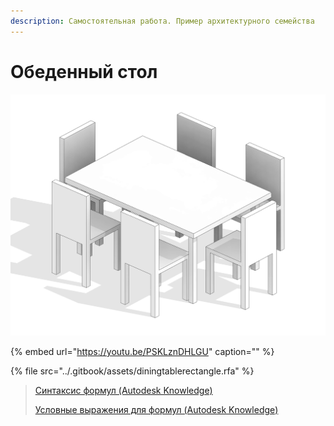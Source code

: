 ```yaml
---
description: Самостоятельная работа. Пример архитектурного семейства
---
```


# Обеденный стол



![](../.gitbook/assets/diningtablerectangle.jpg)

{% embed url="https://youtu.be/PSKLznDHLGU" caption="" %}

{% file src="../.gitbook/assets/diningtablerectangle.rfa" %}

> [Синтаксис формул \(Autodesk Knowledge\)](https://knowledge.autodesk.com/ru/support/revit-products/learn-explore/caas/CloudHelp/cloudhelp/2019/RUS/Revit-Model/files/GUID-B37EA687-2BDF-4712-9951-2088B2A8E523-htm.html)
>
> [Условные выражения для формул \(Autodesk Knowledge\)](https://knowledge.autodesk.com/ru/support/revit-products/learn-explore/caas/CloudHelp/cloudhelp/2019/RUS/Revit-Model/files/GUID-A0FA7A2C-9C1D-40F3-A808-73CD0A4A3F20-htm.html)

